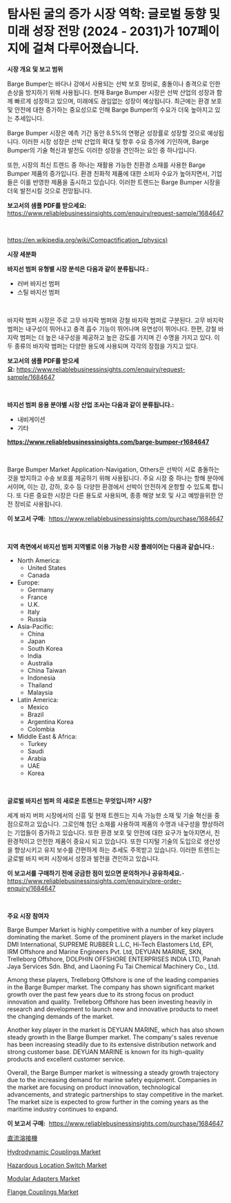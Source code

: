 <p><h1>탐사된 굴의 증가 시장 역학: 글로벌 동향 및 미래 성장 전망 (2024 - 2031)가 107페이지에 걸쳐 다루어졌습니다.</h1></p><p><strong>시장 개요 및 보고 범위</strong></p>
<p><p>Barge Bumper는 바다나 강에서 사용되는 선박 보호 장비로, 충돌이나 충격으로 인한 손상을 방지하기 위해 사용됩니다. 현재 Barge Bumper 시장은 선박 산업의 성장과 함께 빠르게 성장하고 있으며, 미래에도 끊임없는 성장이 예상됩니다. 최근에는 환경 보호 및 안전에 대한 증가하는 중요성으로 인해 Barge Bumper의 수요가 더욱 높아지고 있는 추세입니다.</p><p>Barge Bumper 시장은 예측 기간 동안 8.5%의 연평균 성장률로 성장할 것으로 예상됩니다. 이러한 시장 성장은 선박 산업의 확대 및 향후 수요 증가에 기인하며, Barge Bumper의 기술 혁신과 발전도 이러한 성장을 견인하는 요인 중 하나입니다.</p><p>또한, 시장의 최신 트렌드 중 하나는 재활용 가능한 친환경 소재를 사용한 Barge Bumper 제품의 증가입니다. 환경 친화적 제품에 대한 소비자 수요가 높아지면서, 기업들은 이를 반영한 제품을 출시하고 있습니다. 이러한 트렌드는 Barge Bumper 시장을 더욱 발전시킬 것으로 전망됩니다.</p></p>
<p><strong>보고서의 샘플 PDF를 받으세요:</strong> <a href="https://www.reliablebusinessinsights.com/enquiry/request-sample/1684647">https://www.reliablebusinessinsights.com/enquiry/request-sample/1684647</a></p>
<p>&nbsp;</p>
<p><a href="https://en.wikipedia.org/wiki/Compactification_(physics)">https://en.wikipedia.org/wiki/Compactification_(physics)</a></p>
<p><strong>시장 세분화</strong></p>
<p><strong>바지선 범퍼 유형별 시장 분석은 다음과 같이 분류됩니다.:</strong></p>
<p><ul><li>러버 바지선 범퍼</li><li>스틸 바지선 범퍼</li></ul></p>
<p>&nbsp;</p>
<p><p>바지락 범퍼 시장은 주로 고무 바지락 범퍼와 강철 바지락 범퍼로 구분된다. 고무 바지락 범퍼는 내구성이 뛰어나고 충격 흡수 기능이 뛰어나며 유연성이 뛰어나다. 한편, 강철 바지락 범퍼는 더 높은 내구성을 제공하고 높은 강도를 가지며 긴 수명을 가지고 있다. 이 두 종류의 바지락 범퍼는 다양한 용도에 사용되며 각각의 장점을 가지고 있다.</p></p>
<p><strong>보고서의 샘플 PDF를 받으세요:</strong>&nbsp;<a href="https://www.reliablebusinessinsights.com/enquiry/request-sample/1684647">https://www.reliablebusinessinsights.com/enquiry/request-sample/1684647</a></p>
<p>&nbsp;</p>
<p><strong> 바지선 범퍼 응용 분야별 시장 산업 조사는 다음과 같이 분류됩니다.:</strong></p>
<p><ul><li>내비게이션</li><li>기타</li></ul></p>
<p><strong><a href="https://www.reliablebusinessinsights.com/barge-bumper-r1684647">https://www.reliablebusinessinsights.com/barge-bumper-r1684647</a></strong></p>
<p>&nbsp;</p>
<p><p>Barge Bumper Market Application-Navigation, Others은 선박이 서로 충돌하는 것을 방지하고 수송 보호를 제공하기 위해 사용됩니다. 주요 시장 중 하나는 항해 분야에서이며, 이는 강, 강하, 호수 등 다양한 환경에서 선박이 안전하게 운항할 수 있도록 합니다. 또 다른 중요한 시장은 다른 용도로 사용되며, 종종 해양 보호 및 사고 예방을위한 안전 장비로 사용됩니다.</p></p>
<p><strong>이 보고서 구매:</strong>&nbsp; <a href="https://www.reliablebusinessinsights.com/purchase/1684647">https://www.reliablebusinessinsights.com/purchase/1684647</a></p>
<p>&nbsp;</p>
<p><strong>지역 측면에서 바지선 범퍼 지역별로 이용 가능한 시장 플레이어는 다음과 같습니다.:</strong></p>
<p><ul>
    <li>
        North America:
        <ul>
            <li>United States</li>
            <li>Canada</li>
        </ul>
    </li>
    <li>
        Europe:
        <ul>
            <li>Germany</li>
            <li>France</li>
            <li>U.K.</li>
            <li>Italy</li>
            <li>Russia</li>
        </ul>
    </li>
    <li>
        Asia-Pacific:
        <ul>
            <li>China</li>
            <li>Japan</li>
            <li>South Korea</li>
            <li>India</li>
            <li>Australia</li>
            <li>China Taiwan</li>
            <li>Indonesia</li>
            <li>Thailand</li>
            <li>Malaysia</li>
        </ul>
    </li>
    <li>
        Latin America:
        <ul>
            <li>Mexico</li>
            <li>Brazil</li>
            <li>Argentina Korea</li>
            <li>Colombia</li>
        </ul>
    </li>
    <li>
        Middle East & Africa:
        <ul>
            <li>Turkey</li>
            <li>Saudi</li>
            <li>Arabia</li>
            <li>UAE</li>
            <li>Korea</li>
        </ul>
    </li>
    </ul></p>
<p>&nbsp;</p>
<p><strong>글로벌 바지선 범퍼 의 새로운 트렌드는 무엇입니까? 시장?</strong></p>
<p><p>세계 바지 버퍼 시장에서의 신흥 및 현재 트렌드는 지속 가능한 소재 및 기술 혁신을 중점으로하고 있습니다. 그로인해 첨단 소재를 사용하여 제품의 수명과 내구성을 향상하려는 기업들이 증가하고 있습니다. 또한 환경 보호 및 안전에 대한 요구가 높아지면서, 친환경적이고 안전한 제품이 중요시 되고 있습니다. 또한 디지털 기술의 도입으로 생산성을 향상시키고 유지 보수를 간편하게 하는 추세도 주목받고 있습니다. 이러한 트렌드는 글로벌 바지 버퍼 시장에서 성장과 발전을 견인하고 있습니다.</p></p>
<p><strong>이 보고서를 구매하기 전에 궁금한 점이 있으면 문의하거나 공유하세요.</strong>- <a href="https://www.reliablebusinessinsights.com/enquiry/pre-order-enquiry/1684647">https://www.reliablebusinessinsights.com/enquiry/pre-order-enquiry/1684647</a></p>
<p>&nbsp;</p>
<p><strong>주요 시장 참여자</strong></p>
<p><p>Barge Bumper Market is highly competitive with a number of key players dominating the market. Some of the prominent players in the market include DMI International, SUPREME RUBBER L.L.C, Hi-Tech Elastomers Ltd, EPI, IRM Offshore and Marine Engineers Pvt. Ltd, DEYUAN MARINE, SKN, Trelleborg Offshore, DOLPHIN OFFSHORE ENTERPRISES INDIA LTD, Panah Jaya Services Sdn. Bhd, and Liaoning Fu Tai Chemical Machinery Co., Ltd.</p><p>Among these players, Trelleborg Offshore is one of the leading companies in the Barge Bumper market. The company has shown significant market growth over the past few years due to its strong focus on product innovation and quality. Trelleborg Offshore has been investing heavily in research and development to launch new and innovative products to meet the changing demands of the market.</p><p>Another key player in the market is DEYUAN MARINE, which has also shown steady growth in the Barge Bumper market. The company's sales revenue has been increasing steadily due to its extensive distribution network and strong customer base. DEYUAN MARINE is known for its high-quality products and excellent customer service.</p><p>Overall, the Barge Bumper market is witnessing a steady growth trajectory due to the increasing demand for marine safety equipment. Companies in the market are focusing on product innovation, technological advancements, and strategic partnerships to stay competitive in the market. The market size is expected to grow further in the coming years as the maritime industry continues to expand.</p></p>
<p><strong>이 보고서 구매:</strong>&nbsp;&nbsp;<a href="https://www.reliablebusinessinsights.com/purchase/1684647">https://www.reliablebusinessinsights.com/purchase/1684647</a></p>
<p><p><a href="https://github.com/Fatimaklein1/Market-Research-Report-List-1/blob/main/9935393149582.md">直流溶接機</a></p><p><a href="https://issuu.com/reportprime-2/docs/hydrodynamic-couplings-market-size-2030.pptx">Hydrodynamic Couplings Market</a></p><p><a href="https://github.com/zmnbyevx75/Market-Research-Report-List-1/blob/main/hazardous-location-switch-market.md">Hazardous Location Switch Market</a></p><p><a href="https://github.com/mooaaztarek/Market-Research-Report-List-1/blob/main/modular-adapters-market.md">Modular Adapters Market</a></p><p><a href="https://issuu.com/reportprime-2/docs/flange-couplings-market-size-2030.pptx">Flange Couplings Market</a></p></p>